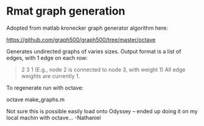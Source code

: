# Rmat graph generation 

Adopted from matlab kronecker graph generator algorithm here: 

https://github.com/graph500/graph500/tree/master/octave 

Generates undirected graphs of varies sizes. Output format is a list of edges, with 1 edge on each row:
> 2 3 1
(E.g., node 2 is connected to node 3, with weight 1) 
All edge weights are currently 1. 

To regenerate run with octave: 

octave make_graphs.m

Not sure this is possible easily load onto Odyssey – ended up doing it on my local machin with octave... 
-Nathaniel 
